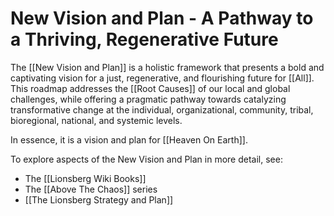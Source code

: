 # New Vision and Plan - A Pathway to a Thriving, Regenerative Future

The [[New Vision and Plan]] is a holistic framework that presents a bold and captivating vision for a just, regenerative, and flourishing future for [[All]]. This roadmap addresses the [[Root Causes]] of our local and global challenges, while offering a pragmatic pathway towards catalyzing transformative change at the individual, organizational, community, tribal, bioregional, national, and systemic levels. 

In essence, it is a vision and plan for [[Heaven On Earth]].  

To explore aspects of the New Vision and Plan in more detail, see: 

- The [[Lionsberg Wiki Books]]  
- The [[Above The Chaos]] series  
- [[The Lionsberg Strategy and Plan]]  
